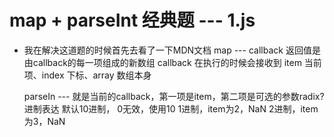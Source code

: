 # map + parseInt 经典题 --- 1.js

- 我在解决这道题的时候首先去看了一下MDN文档
    map --- callback 返回值是由callback的每一项组成的新数组
    callback 在执行的时候会接收到 item 当前项、index 下标、array 数组本身

    parseIn --- 就是当前的callback，第一项是item，第二项是可选的参数radix?进制表达
    默认10进制，
    0无效，使用10
    1进制，item为2，NaN
    2进制，item为3，NaN